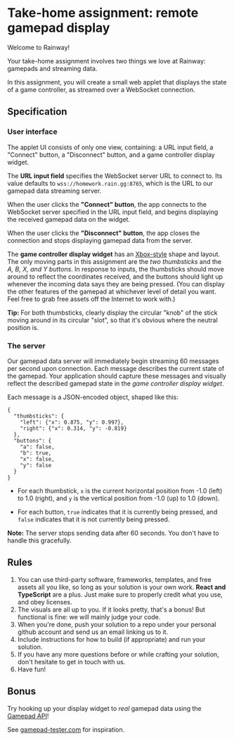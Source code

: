 # Take-home assignment: remote gamepad display

Welcome to Rainway!

Your take-home assignment involves two things we love at Rainway: gamepads and streaming data.

In this assignment, you will create a small web applet that displays the state of a game controller, as streamed over a WebSocket connection.

## Specification

### User interface

The applet UI consists of only one view, containing: a URL input field, a "Connect" button, a "Disconnect" button, and a game controller display widget.

The **URL input field** specifies the WebSocket server URL to connect to. Its value defaults to `wss://homework.rain.gg:8765`, which is the URL to our gamepad data streaming server.

When the user clicks the **"Connect" button**, the app connects to the WebSocket server specified in the URL input field, and begins displaying the received gamepad data on the widget.

When the user clicks the **"Disconnect" button**, the app closes the connection and stops displaying gamepad data from the server.

The **game controller display widget** has an [Xbox-style](https://images-na.ssl-images-amazon.com/images/I/71WX6wVepIL._AC_SL1500_.jpg) shape and layout.
The only moving parts in this assignment are the _two thumbsticks_ and the _A, B, X, and Y buttons_.
In response to inputs, the thumbsticks should move around to reflect the coordinates received, and the buttons should light up whenever the incoming data says they are being pressed.
(You can display the other features of the gamepad at whichever level of detail you want. Feel free to grab free assets off the Internet to work with.)

**Tip:** For both thumbsticks, clearly display the circular "knob" of the stick moving around in its circular "slot", so that it's obvious where the neutral position is.

### The server

Our gamepad data server will immediately begin streaming 60 messages per second upon connection. Each message describes the current state of the gamepad.
Your application should capture these messages and visually reflect the described gamepad state in the _game controller display widget_.

Each message is a JSON-encoded object, shaped like this:

```
{
  "thumbsticks": {
    "left": {"x": 0.875, "y": 0.997},
    "right": {"x": 0.314, "y": -0.819}
  },
  "buttons": {
    "a": false,
    "b": true,
    "x": false,
    "y": false
  }
}
```

* For each thumbstick, `x` is the current horizontal position from -1.0 (left) to 1.0 (right), and `y` is the vertical position from -1.0 (up) to 1.0 (down).

* For each button, `true` indicates that it is currently being pressed, and `false` indicates that it is not currently being pressed.

**Note:** The server stops sending data after 60 seconds. You don't have to handle this gracefully.

## Rules

1. You can use third-party software, frameworks, templates, and free assets all you like, so long as your solution is your own work. **React and TypeScript** are a plus. Just make sure to properly credit what you use, and obey licenses.
2. The visuals are all up to you. If it looks pretty, that's a bonus! But functional is fine: we will mainly judge your code.
3. When you're done, push your solution to a repo under your personal github account and send us an email linking us to it.
4. Include instructions for how to build (if appropriate) and run your solution.
5. If you have any more questions before or while crafting your solution, don't hesitate to get in touch with us.
6. Have fun!

## Bonus

Try hooking up your display widget to _real_ gamepad data using the [Gamepad API](https://developer.mozilla.org/en-US/docs/Web/API/Gamepad_API/Using_the_Gamepad_API)!

See [gamepad-tester.com](https://gamepad-tester.com/) for inspiration.
